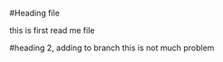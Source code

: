 #Heading file


this is first read me file 

#heading 2, adding to branch 
this is not much problem 